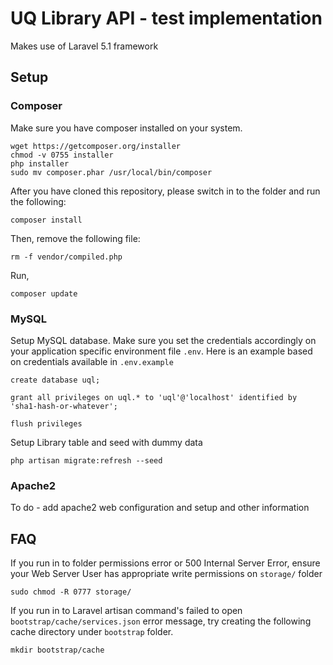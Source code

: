 # UQ Library API - test implementation

Makes use of Laravel 5.1 framework

## Setup

### Composer

Make sure you have composer installed on your system. 

```
wget https://getcomposer.org/installer
chmod -v 0755 installer
php installer
sudo mv composer.phar /usr/local/bin/composer
```

After you have cloned this repository, please switch in to the folder and run the following:

```
composer install
```

Then, remove the following file:

```
rm -f vendor/compiled.php
```

Run,

```
composer update
```

### MySQL

Setup MySQL database. Make sure you set the credentials accordingly on your application specific 
environment file `.env`. Here is an example based on credentials available in `.env.example`

```
create database uql;

grant all privileges on uql.* to 'uql'@'localhost' identified by 'sha1-hash-or-whatever';

flush privileges
```

Setup Library table and seed with dummy data

```
php artisan migrate:refresh --seed
```

### Apache2
To do - add apache2 web configuration and setup and other information

## FAQ

If you run in to folder permissions error or 500 Internal Server Error, ensure your Web Server User has appropriate 
write permissions on `storage/` folder

```
sudo chmod -R 0777 storage/
```
If you run in to Laravel artisan command's failed to open `bootstrap/cache/services.json` error message, try creating 
the following cache directory under `bootstrap` folder.

```
mkdir bootstrap/cache
```

